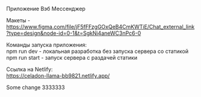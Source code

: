 Приложение  Вэб Мессенджер  

Макеты - https://www.figma.com/file/jF5fFFzgGOxQeB4CmKWTiE/Chat_external_link?type=design&node-id=0-1&t=SgkNi4aneWC3nPc6-0  

Команды запуска приложения:  
    npm run dev - локальная разработка без запуска сервера со статикой  
    npm run start - запуск сервера с раздачей статики  

Ссылка на  Netlify:  
https://celadon-llama-bb9821.netlify.app/

Some change
3333333
